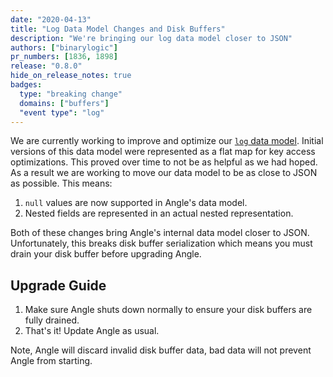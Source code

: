 ```yaml
---
date: "2020-04-13"
title: "Log Data Model Changes and Disk Buffers"
description: "We're bringing our log data model closer to JSON"
authors: ["binarylogic"]
pr_numbers: [1836, 1898]
release: "0.8.0"
hide_on_release_notes: true
badges:
  type: "breaking change"
  domains: ["buffers"]
  "event type": "log"
---
```


We are currently working to improve and optimize our [`log` data
model][docs.data-model.log]. Initial versions of this data model were
represented as a flat map for key access optimizations. This proved over time
to not be as helpful as we had hoped. As a result we are working to move our
data model to be as close to JSON as possible. This means:

1. `null` values are now supported in Angle's data model.
2. Nested fields are represented in an actual nested representation.

Both of these changes bring Angle's internal data model closer to JSON.
Unfortunately, this breaks disk buffer serialization which means you must
drain your disk buffer before upgrading Angle.

## Upgrade Guide

1. Make sure Angle shuts down normally to ensure your disk buffers are fully
   drained.
2. That's it! Update Angle as usual.

Note, Angle will discard invalid disk buffer data, bad data will not prevent
Angle from starting.

[docs.data-model.log]: /docs/about/under-the-hood/architecture/data-model/log/
